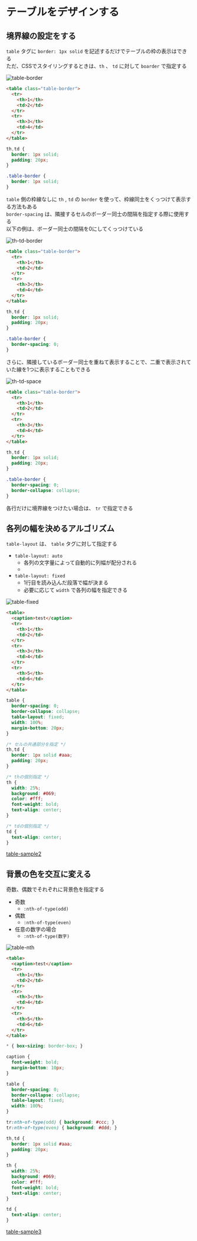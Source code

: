 # テーブルをデザインする

## 境界線の設定をする

`table` タグに `border: 1px solid` を記述するだけでテーブルの枠の表示はできる  
ただ、CSSでスタイリングするときは、`th` 、 `td` に対して `boarder` で指定する

![table-border](./img/table-border.png)

```html
<table class="table-border">
  <tr>
    <th>1</th>
    <td>2</td>
  </tr>
  <tr>
    <th>3</th>
    <td>4</td>
  </tr>
</table>
```

```css
th,td {
  border: 1px solid;
  padding: 20px;
}

.table-border {
  border: 1px solid;
}
```

`table` 側の枠線なしに `th` , `td` の `border` を使って、枠線同士をくっつけて表示する方法もある  
`border-spacing` は、隣接するセルのボーダー同士の間隔を指定する際に使用する  
以下の例は、ボーダー同士の間隔を0にしてくっつけている

![th-td-border](./img/th-td-border.png)

```html
<table class="table-border">
  <tr>
    <th>1</th>
    <td>2</td>
  </tr>
  <tr>
    <th>3</th>
    <td>4</td>
  </tr>
</table>
```

```css
th,td {
  border: 1px solid;
  padding: 20px;
}

.table-border {
  border-spacing: 0;
}
```

さらに、隣接しているボーダー同士を重ねて表示することで、二重で表示されていた線を1つに表示することもできる

![th-td-space](./img/th-td-space.png)

```html
<table class="table-border">
  <tr>
    <th>1</th>
    <td>2</td>
  </tr>
  <tr>
    <th>3</th>
    <td>4</td>
  </tr>
</table>
```

```css
th,td {
  border: 1px solid;
  padding: 20px;
}

.table-border {
  border-spacing: 0;
  border-collapse: collapse;
}
```

各行だけに境界線をつけたい場合は、 `tr` で指定できる

## 各列の幅を決めるアルゴリズム

`table-layout` は、 `table` タグに対して指定する  

- `table-layout: auto`
  - 各列の文字量によって自動的に列幅が配分される
  - 
- `table-layout: fixed`
  - 1行目を読み込んだ段落で幅が決まる
  - 必要に応じて `width` で各列の幅を指定できる

![table-fixed](./img/table-fixed.png)

```html
<table>
  <caption>test</caption>
  <tr>
    <th>1</th>
    <td>2</td>
  </tr>
  <tr>
    <th>3</th>
    <td>4</td>
  </tr>
  <tr>
    <th>5</th>
    <td>6</td>
  </tr>
</table>
```

```css
table {
  border-spacing: 0;
  border-collapse: collapse;
  table-layout: fixed;
  width: 100%;
  margin-bottom: 20px;
}

/* セルの共通部分を指定 */
th,td {
  border: 1px solid #aaa;
  padding: 20px;
}

/* thの個別指定 */
th {
  width: 25%;
  background: #069;
  color: #fff;
  font-weight: bold;
  text-align: center;
}

/* tdの個別指定 */
td {
  text-align: center;
}
```

[table-sample2](https://codepen.io/camomile_cafe/pen/QWKRxYR)

## 背景の色を交互に変える

奇数、偶数でそれぞれに背景色を指定する

- 奇数
  - `:nth-of-type(odd)`
- 偶数
  - `:nth-of-type(even)`
- 任意の数字の場合
  - `:nth-of-type(数字)`

![table-nth](./img/table-nth.png)

```html
<table>
  <caption>test</caption>
  <tr>
    <th>1</th>
    <td>2</td>
  </tr>
  <tr>
    <th>3</th>
    <td>4</td>
  </tr>
  <tr>
    <th>5</th>
    <td>6</td>
  </tr>
</table>
```

```css
* { box-sizing: border-box; }

caption {
  font-weight: bold;
  margin-bottom: 10px;
}

table {
  border-spacing: 0;
  border-collapse: collapse;
  table-layout: fixed;
  width: 100%;
}

tr:nth-of-type(odd) { background: #ccc; }
tr:nth-of-type(even) { background: #ddd; }

th,td {
  border: 1px solid #aaa;
  padding: 20px;
}

th {
  width: 25%;
  background: #069;
  color: #fff;
  font-weight: bold;
  text-align: center;
}

td {
  text-align: center;
}
```

[table-sample3](https://codepen.io/camomile_cafe/pen/rNMgraM)
